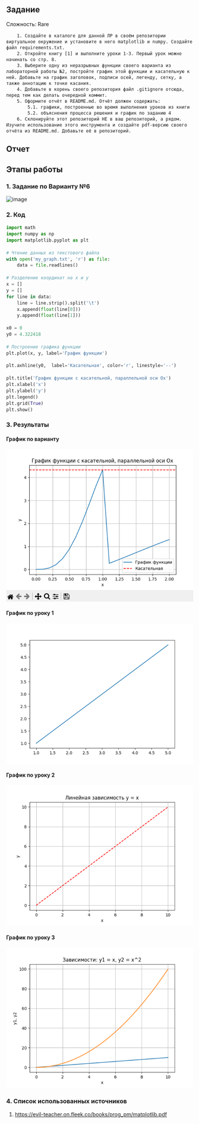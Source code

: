 
## Задание 
Сложность:
    Rare
        
        1. Создайте в каталоге для данной ЛР в своём репозитории виртуальное окружение и установите в него matplotlib и numpy. Создайте файл requirements.txt.
        2. Откройте книгу [1] и выполните уроки 1-3. Первый урок можно начинать со стр. 8.
        3. Выберите одну из неразрывных функции своего варианта из лабораторной работы №2, постройте график этой функции и касательную к ней. Добавьте на график заголовок, подписи осей, легенду, сетку, а также аннотацию к точке касания.
        4. Добавьте в корень своего репозитория файл .gitignore отсюда, перед тем как делать очередной коммит.
        5. Оформите отчёт в README.md. Отчёт должен содержать:
            5.1. графики, построенные во время выполнения уроков из книги
            5.2. объяснения процесса решения и график по заданию 4
        6. Склонируйте этот репозиторий НЕ в ваш репозиторий, а рядом. Изучите использование этого инструмента и создайте pdf-версию своего отчёта из README.md. Добавьте её в репозиторий.
## Отчет

## Этапы работы
### 1. Задание по Варианту №6

![image](https://github.com/Yoriichi2222/laaaaba5/assets/144006074/205a6a3e-d74d-4d13-8257-7659a6adfa0c)


### 2. Код
```python
import math
import numpy as np
import matplotlib.pyplot as plt

# Чтение данных из текстового файла
with open('my_graph.txt', 'r') as file:
    data = file.readlines()

# Разделение координат на x и y
x = []
y = []
for line in data:
    line = line.strip().split('\t')
    x.append(float(line[0]))
    y.append(float(line[1]))

x0 = 0
y0 = 4.322418

# Построение графика функции
plt.plot(x, y, label='График функции')

plt.axhline(y0,  label='Касательная', color='r', linestyle='--')

plt.title('График функции с касательной, параллельной оси Ox')
plt.xlabel('x')
plt.ylabel('y')
plt.legend()
plt.grid(True)
plt.show()
```

### 3. Результаты
#### График по варианту
![Alt text](image_2023-12-10_18-43-24.png)
#### График по уроку 1
![Alt text](image-1.png)
#### График по уроку 2
![Alt text](image-2.png)
#### График по уроку 3
![Alt text](image-3.png)

### 4. Список использованных источников 
1. https://evil-teacher.on.fleek.co/books/prog_pm/matplotlib.pdf
